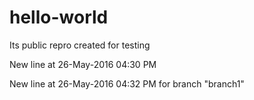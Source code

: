 # hello-world
Its public repro created for testing

New line at 26-May-2016 04:30 PM

New line at 26-May-2016 04:32 PM for branch "branch1"
